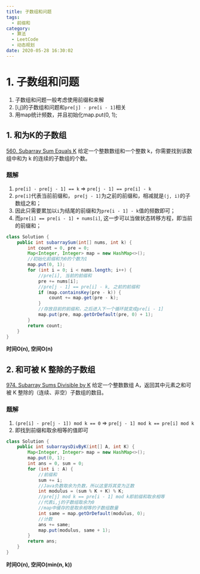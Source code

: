 ```yaml
---
title: 子数组和问题
tags:
  - 前缀和
category:
  - 算法
  - LeetCode
  - 动态规划
date: 2020-05-28 16:30:02
---
```


# 1. 子数组和问题
1. 子数组和问题一般考虑使用前缀和来解
2. [i,j]的子数组和问题和`pre[j] - pre[i - 1]`相关
3. 用map统计频数，并且初始化map.put(0, 1);

## 1. 和为K的子数组
[560. Subarray Sum Equals K](https://leetcode-cn.com/problems/subarray-sum-equals-k/)
给定一个整数数组和一个整数 k，你需要找到该数组中和为 k 的连续的子数组的个数。

### 题解
1. `pre[i] - pre[j - 1] == k` => `pre[j - 1] == pre[i] - k`
2. `pre[i]`代表当前前缀和， `pre[j - 1]`为之前的前缀和，相减就是`(j, i)`的子数组之和；
3. 因此只需要累加以`i`为结尾的前缀和为`pre[i - 1] - k`值的频数即可；
4. 而`pre[i] == pre[i - 1] + nums[i]`, 这一步可以当做状态转移方程，即当前的前缀和；

```java
class Solution {
    public int subarraySum(int[] nums, int k) {
        int count = 0, pre = 0;
        Map<Integer, Integer> map = new HashMap<>();
        //初始化前缀和为0的个数为1
        map.put(0, 1);
        for (int i = 0; i < nums.length; i++) {
            //pre[i], 当前的前缀和
            pre += nums[i];
            //pre[j - 1] == pre[i] - k, 之前的前缀和
            if (map.containsKey(pre - k)) {
                count += map.get(pre - k);
            }
            //存放目前的前缀和，之后进入下一个循环就变成pre[i - 1]
            map.put(pre, map.getOrDefault(pre, 0) + 1);
        }
        return count;
    }
}
```
**时间O(n), 空间O(n)**

## 2. 和可被 K 整除的子数组
[974. Subarray Sums Divisible by K](https://leetcode-cn.com/problems/subarray-sums-divisible-by-k/)
给定一个整数数组 A，返回其中元素之和可被 K 整除的（连续、非空）子数组的数目。

### 题解
1. `(pre[i] - pre[j - 1]) mod k == 0` => `pre[j - 1] mod k == pre[i] mod k`
2. 即找到前缀和取余相等的值即可

```java
class Solution {
    public int subarraysDivByK(int[] A, int K) {
        Map<Integer, Integer> map = new HashMap<>();
        map.put(0, 1);
        int ans = 0, sum = 0;
        for (int i : A) {
            //前缀和
            sum += i;
            //Java负数取余为负数，所以这里将其变为正数
            int modulus = (sum % K + K) % K;
            //pre[j] mod k == pre[i - 1] mod k即前缀和取余相等
            //代表i,j的子数组取余为0
            //map中缓存的是取余相等的子数组数量
            int same = map.getOrDefault(modulus, 0);
            //计数
            ans += same;
            map.put(modulus, same + 1);
        }
        return ans;
    }
}
```
**时间O(n), 空间O(min(n, k))**